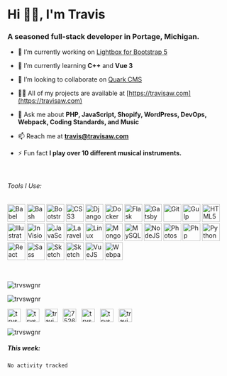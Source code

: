 <h1 align="left">Hi 👋🏼, I'm Travis</h1>
<h3 align="left">A seasoned full-stack developer in Portage, Michigan.</h3>

- 🔭 I’m currently working on [Lightbox for Bootstrap 5](https://github.com/trvswgnr/bs5-lightbox)

- 🌱 I’m currently learning **C++** and **Vue 3**

- 👯 I’m looking to collaborate on [Quark CMS](https://github.com/trvswgnr/quark-cms)

- 👨‍💻 All of my projects are available at [https://travisaw.com](https://travisaw.com)

- 💬 Ask me about **PHP, JavaScript, Shopify, WordPress, DevOps, Webpack, Coding Standards, and Music**

- 📫 Reach me at **travis@travisaw.com**

- ⚡ Fun fact **I play over 10 different musical instruments.**

&nbsp;
###### Tools I Use:
<p align="left">
	<img src="https://cdn.jsdelivr.net/gh/devicons/devicon/icons/babel/babel-original.svg" title="Babel" alt="Babel" width="40" height="40"/>
	<img src="https://cdn.jsdelivr.net/gh/devicons/devicon/icons/bash/bash-original.svg" title="Bash" alt="Bash" width="40" height="40"/>
	<img src="https://cdn.jsdelivr.net/gh/devicons/devicon/icons/bootstrap/bootstrap-original.svg" title="Bootstrap" alt="Bootstrap" width="40" height="40"/>
	<img src="https://cdn.jsdelivr.net/gh/devicons/devicon/icons/css3/css3-original.svg" title="CSS3" alt="CSS3" width="40" height="40"/>
	<img src="https://cdn.jsdelivr.net/gh/devicons/devicon/icons/django/django-original.svg" title="Django" alt="Django" width="40" height="40"/>
	<img src="https://cdn.jsdelivr.net/gh/devicons/devicon/icons/docker/docker-original.svg" title="Docker" alt="Docker" width="40" height="40"/>
	<img src="https://cdn.jsdelivr.net/gh/devicons/devicon/icons/flask/flask-original.svg" title="Flask" alt="Flask" width="40" height="40"/>
	<img src="https://cdn.jsdelivr.net/gh/devicons/devicon/icons/gatsby/gatsby-original.svg" title="Gatsby" alt="Gatsby" width="40" height="40"/>
	<img src="https://cdn.jsdelivr.net/gh/devicons/devicon/icons/git/git-original.svg" title="Git" alt="Git" width="40" height="40"/>
	<img src="https://cdn.jsdelivr.net/gh/devicons/devicon/icons/gulp/gulp-plain.svg" title="Gulp" alt="Gulp" width="40" height="40"/>
	<img src="https://cdn.jsdelivr.net/gh/devicons/devicon/icons/html5/html5-original.svg" title="HTML5" alt="HTML5" width="40" height="40"/>
	<img src="https://cdn.jsdelivr.net/gh/devicons/devicon/icons/illustrator/illustrator-plain.svg" title="Illustrator" alt="Illustrator" width="40" height="40"/>
	<img src="https://www.vectorlogo.zone/logos/invisionapp/invisionapp-icon.svg" title="InVision" alt="InVision" width="40" height="40"/>
	<img src="https://cdn.jsdelivr.net/gh/devicons/devicon/icons/javascript/javascript-original.svg" title="JavaScript" alt="JavaScript" width="40" height="40"/>
	<img src="https://cdn.jsdelivr.net/gh/devicons/devicon/icons/laravel/laravel-plain.svg" title="Laravel" alt="Laravel" width="40" height="40"/>
	<img src="https://cdn.jsdelivr.net/gh/devicons/devicon/icons/linux/linux-original.svg" title="Linux" alt="Linux" width="40" height="40"/>
	<img src="https://cdn.jsdelivr.net/gh/devicons/devicon/icons/mongodb/mongodb-original.svg" title="MongoDB" alt="MongoDB" width="40" height="40"/>
	<img src="https://cdn.jsdelivr.net/gh/devicons/devicon/icons/mysql/mysql-original.svg" title="MySQL" alt="MySQL" width="40" height="40"/>
	<img src="https://cdn.jsdelivr.net/gh/devicons/devicon/icons/nodejs/nodejs-original.svg" title="NodeJS" alt="NodeJS" width="40" height="40"/>
	<img src="https://cdn.jsdelivr.net/gh/devicons/devicon/icons/photoshop/photoshop-plain.svg" title="Photoshop" alt="Photoshop" width="40" height="40"/>
	<img src="https://cdn.jsdelivr.net/gh/devicons/devicon/icons/php/php-original.svg" title="Php" alt="Php" width="40" height="40"/>
	<img src="https://cdn.jsdelivr.net/gh/devicons/devicon/icons/python/python-original.svg" title="Python" alt="Python" width="40" height="40"/>
	<img src="https://cdn.jsdelivr.net/gh/devicons/devicon/icons/react/react-original.svg" title="React" alt="React" width="40" height="40"/>
	<img src="https://cdn.jsdelivr.net/gh/devicons/devicon/icons/sass/sass-original.svg" title="Sass" alt="Sass" width="40" height="40"/>
	<img src="https://cdn.jsdelivr.net/gh/devicons/devicon/icons/sketch/sketch-original.svg" title="Sketch" alt="Sketch" width="40" height="40"/>
	<img src="https://cdn.shopify.com/shopifycloud/brochure/assets/brand-assets/shopify-logo-shopping-bag-full-color-66166b2e55d67988b56b4bd28b63c271e2b9713358cb723070a92bde17ad7d63.svg" title="Shopify" alt="Sketch" height="40" width="40">
	<img src="https://cdn.jsdelivr.net/gh/devicons/devicon/icons/vuejs/vuejs-original.svg" title="VueJS" alt="VueJS" width="40" height="40"/>
	<img src="https://cdn.jsdelivr.net/gh/devicons/devicon/icons/webpack/webpack-original.svg" title="Webpack" alt="Webpack" width="40" height="40"/>
</p>

&nbsp;

<p align="left"><img src="https://github-readme-stats.vercel.app/api/top-langs/?username=trvswgnr&layout=compact&hide=html" alt="trvswgnr" />&nbsp;</p>

<p align="left"><img src="https://github-readme-stats.vercel.app/api?username=trvswgnr&show_icons=true&hide=contribs" alt="trvswgnr" /></p>

<p align="left">
<a href="https://codepen.io/trvswgnr" target="blank"><img align="center" src="https://cdn.jsdelivr.net/npm/simple-icons@3.0.1/icons/codepen.svg" alt="trvswgnr" height="30" width="30" /></a>&nbsp;&nbsp;
<a href="https://twitter.com/trvswgnr" target="blank"><img align="center" src="https://cdn.jsdelivr.net/npm/simple-icons@3.0.1/icons/twitter.svg" alt="trvswgnr" height="30" width="30" /></a>&nbsp;&nbsp;
<a href="https://linkedin.com/in/travisawagner" target="blank"><img align="center" src="https://cdn.jsdelivr.net/npm/simple-icons@3.0.1/icons/linkedin.svg" alt="travisawagner" height="30" width="30" /></a>&nbsp;&nbsp;
<a href="https://stackoverflow.com/users/7526899" target="blank"><img align="center" src="https://cdn.jsdelivr.net/npm/simple-icons@3.0.1/icons/stackoverflow.svg" alt="7526899" height="30" width="30" /></a>&nbsp;&nbsp;
<a href="https://fb.com/trvswgnr" target="blank"><img align="center" src="https://cdn.jsdelivr.net/npm/simple-icons@3.0.1/icons/facebook.svg" alt="trvswgnr" height="30" width="30" /></a>&nbsp;&nbsp;
<a href="https://instagram.com/trvswgnr" target="blank"><img align="center" src="https://cdn.jsdelivr.net/npm/simple-icons@3.0.1/icons/instagram.svg" alt="trvswgnr" height="30" width="30" /></a>&nbsp;&nbsp;
<a href="https://www.behance.net/traviswagner" target="blank"><img align="center" src="https://cdn.jsdelivr.net/npm/simple-icons@3.0.1/icons/behance.svg" alt="traviswagner" height="30" width="30" /></a>
</p>

<p align="left"> <img src="https://komarev.com/ghpvc/?username=trvswgnr" alt="trvswgnr" /> </p>

##### This week:
<!--START_SECTION:waka-->

```text
No activity tracked
```

<!--END_SECTION:waka-->
